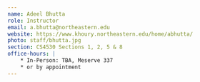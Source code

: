 ```yaml
---
name: Adeel Bhutta 
role: Instructor
email: a.bhutta@northeastern.edu
website: https://www.khoury.northeastern.edu/home/abhutta/
photo: staff/bhutta.jpg
section: CS4530 Sections 1, 2, 5 & 8 
office-hours: |
    * In-Person: TBA, Meserve 337
    * or by appointment
---
```


